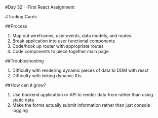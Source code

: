 #Day 32  --First React Assignment

#Trading Cards

##Process
1. Map out wireframes, user events, data models, and routes
2. Break application into user functional components
3. Code/hook up router with appropriate routes
4. Code components to piece together main page

##Troubleshooting
1. Difficulty with rendering dynamic pieces of data to DOM with react
2. Difficulty with linking dynamic IDs

##How can it grow?
1. Use backend application or API to render data from rather than using static data
2. Make the forms actually submit information rather than just console logging
